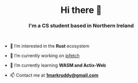 <h1 align="center">Hi there 👋</h1>
<h3 align="center">I'm a CS student based in Northern Ireland</h3>
<br/>

- 🔭 I’m interested in the **Rust** ecosystem

- 📝 I’m currently working on [ipfetch](https://github.com/mark-ruddy/ipfetch)

- 🌱 I’m currently learning **WASM and Actix-Web**

- 📫 Contact me at **1markruddy@gmail.com**
